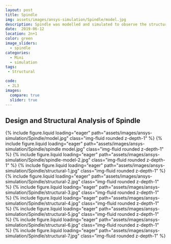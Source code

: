 ```yaml
---
layout: post
title: Spindle
img: assets/images/ansys-simulation/Spindle/model.jpg
description: Spindle was modelled and simulated to observe the structural behavior under external loads.
date:  2019-06-12
location: 2n+1
color: green
image_sliders:
  - spindle
categories:
  - Mini
  - simulation 
tags:
 - Structural

code:
 - 2L3
images:
  compare: true
  slider: true
---
```


## Design and Structural Analysis of Spindle

<swiper-container keyboard="true" navigation="true" pagination="true" pagination-clickable="true" pagination-dynamic-bullets="true" rewind="true"></swiper-container>
    <swiper-slide>{% include figure.liquid loading="eager" path="assets/images/ansys-simulation/Spindle/model.jpg" class="img-fluid rounded z-depth-1" %}</swiper-slide>
    <swiper-slide>{% include figure.liquid loading="eager" path="assets/images/ansys-simulation/Spindle/spindle model.jpg" class="img-fluid rounded z-depth-1" %}</swiper-slide>
    <swiper-slide>{% include figure.liquid loading="eager" path="assets/images/ansys-simulation/Spindle/spindle-model-2.jpg" class="img-fluid rounded z-depth-1" %}</swiper-slide>
    <swiper-slide>{% include figure.liquid loading="eager" path="assets/images/ansys-simulation/Spindle/structural-1.jpg" class="img-fluid rounded z-depth-1" %}</swiper-slide>
    <swiper-slide>{% include figure.liquid loading="eager" path="assets/images/ansys-simulation/Spindle/structural-2.jpg" class="img-fluid rounded z-depth-1" %}</swiper-slide>
    <swiper-slide>{% include figure.liquid loading="eager" path="assets/images/ansys-simulation/Spindle/structural-3.jpg" class="img-fluid rounded z-depth-1" %}</swiper-slide>
    <swiper-slide>{% include figure.liquid loading="eager" path="assets/images/ansys-simulation/Spindle/structural-4.jpg" class="img-fluid rounded z-depth-1" %}</swiper-slide>
    <swiper-slide>{% include figure.liquid loading="eager" path="assets/images/ansys-simulation/Spindle/structural-5.jpg" class="img-fluid rounded z-depth-1" %}</swiper-slide>
    <swiper-slide>{% include figure.liquid loading="eager" path="assets/images/ansys-simulation/Spindle/structural-6.jpg" class="img-fluid rounded z-depth-1" %}</swiper-slide>
    <swiper-slide>{% include figure.liquid loading="eager" path="assets/images/ansys-simulation/Spindle/structural-7.jpg" class="img-fluid rounded z-depth-1" %}</swiper-slide>
</swiper-container>